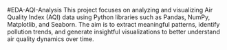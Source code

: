 #EDA-AQI-Analysis
This project focuses on analyzing and visualizing Air Quality Index (AQI) data using Python libraries such as Pandas, NumPy, Matplotlib, and Seaborn. The aim is to extract meaningful patterns, identify pollution trends, and generate insightful visualizations to better understand air quality dynamics over time.
